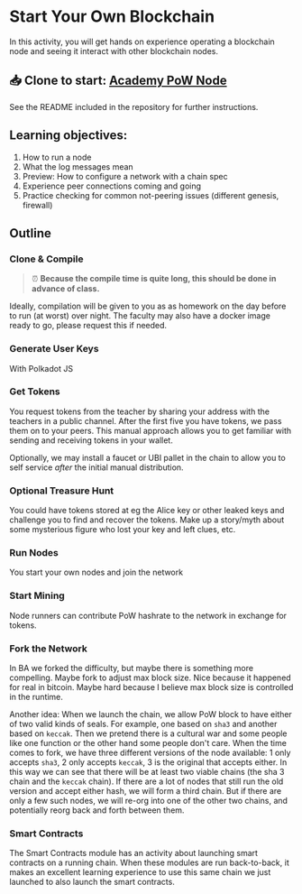# Start Your Own Blockchain

<!-- FIXME this is _mostly_ faculty facing, adapted to "you" as the reader (student). We want these to be student facing? faculty guide can pull these in. -->

In this activity, you will get hands on experience operating a blockchain node and seeing it interact with other blockchain nodes.

## 📥 Clone to start: <a target="_blank" href="https://github.com/Polkadot-Blockchain-Academy/Academy-PoW">Academy PoW Node</a>

See the README included in the repository for further instructions.

## Learning objectives:

1. How to run a node
1. What the log messages mean
1. Preview: How to configure a network with a chain spec
1. Experience peer connections coming and going
1. Practice checking for common not-peering issues (different genesis, firewall)

## Outline

### Clone & Compile

> ⏰ **Because the compile time is quite long, this should be done in advance of class.**

Ideally, compilation will be given to you as as homework on the day before to run (at worst) over night.
The faculty may also have a docker image ready to go, please request this if needed.

### Generate User Keys

With Polkadot JS

### Get Tokens

You request tokens from the teacher by sharing your address with the teachers in a public channel.
After the first five you have tokens, we pass them on to your peers.
This manual approach allows you to get familiar with sending and receiving tokens in your wallet.

Optionally, we may install a faucet or UBI pallet in the chain to allow you to self service _after_ the initial manual distribution.

### Optional Treasure Hunt

You could have tokens stored at eg the Alice key or other leaked keys and challenge you to find and recover the tokens.
Make up a story/myth about some mysterious figure who lost your key and left clues, etc.

### Run Nodes

You start your own nodes and join the network

### Start Mining

Node runners can contribute PoW hashrate to the network in exchange for tokens.

### Fork the Network

In BA we forked the difficulty, but maybe there is something more compelling.
Maybe fork to adjust max block size.
Nice because it happened for real in bitcoin.
Maybe hard because I believe max block size is controlled in the runtime.

Another idea:
When we launch the chain, we allow PoW block to have either of two valid kinds of seals.
For example, one based on `sha3` and another based on `keccak`.
Then we pretend there is a cultural war and some people like one function or the other hand some people don't care.
When the time comes to fork, we have three different versions of the node available: 1 only accepts `sha3`, 2 only accepts `keccak`, 3 is the original that accepts either.
In this way we can see that there will be at least two viable chains (the sha 3 chain and the `keccak` chain).
If there are a lot of nodes that still run the old version and accept either hash, we will form a third chain.
But if there are only a few such nodes, we will re-org into one of the other two chains, and potentially reorg back and forth between them.

<!--
### Light Clients

TODO

### Other Infrastructure

Like block explorer or indexer?
-->

### Smart Contracts

The Smart Contracts module has an activity about launching smart contracts on a running chain.
When these modules are run back-to-back, it makes an excellent learning experience to use this same chain we just launched to also launch the smart contracts.
